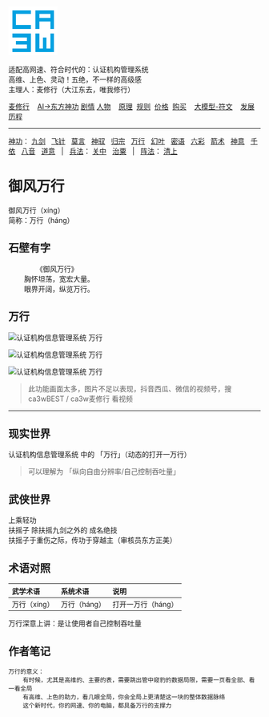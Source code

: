 ![](../../static/ca3w.png "ca3w 认证机构管理系统")

适配高网速、符合时代的：认证机构管理系统 <br/>
高维、上色、灵动！五绝，不一样的高级感 <br/>
主理人：麦修行（大江东去，唯我修行）

[麦修行][]&nbsp;&nbsp;&nbsp;&nbsp;[AI->东方神功][东方神功]&nbsp;[剧情][]&nbsp;[人物][]&nbsp;&nbsp;&nbsp;&nbsp;[原理][]&nbsp;&nbsp;[规则][]&nbsp;&nbsp;[价格][]&nbsp;&nbsp;[购买][]&nbsp;&nbsp;&nbsp;&nbsp;[大模型-符文][]&nbsp;&nbsp;&nbsp;&nbsp;[发展历程][]

[麦修行]: https://github.com/ca3w/BEST/
[东方神功]: https://github.com/ca3w/ai-dongfangshengong/
[剧情]: https://github.com/ca3w/dongfangernvqing/blob/main/root/BEST.md
[人物]: https://github.com/ca3w/dongfangernvqing/blob/main/root/renwu.md
[原理]: https://github.com/ca3w/key/
[规则]: https://github.com/ca3w/rule/
[价格]: https://github.com/ca3w/pricing/
[购买]: https://github.com/ca3w/howtobuy/
[大模型-符文]: https://github.com/ca3w/largemodel-rune/
[发展历程]: https://github.com/ca3w/development/

***

[神功][]：&nbsp;[九剑][]&nbsp;&nbsp;&nbsp;[飞针][]&nbsp;&nbsp;&nbsp;[莫言][]&nbsp;&nbsp;&nbsp;[神驭][]&nbsp;&nbsp;&nbsp;[归宗][]&nbsp;&nbsp;&nbsp;[万行][]&nbsp;&nbsp;&nbsp;[幻叶][]&nbsp;&nbsp;&nbsp;[密语][]&nbsp;&nbsp;&nbsp;[六彩][]&nbsp;&nbsp;&nbsp;[箭术][]&nbsp;&nbsp;&nbsp;[神意][]&nbsp;&nbsp;&nbsp;[千依][]&nbsp;&nbsp;&nbsp;[八音][]&nbsp;&nbsp;&nbsp;[道意][]&nbsp;&nbsp;&nbsp;|&nbsp;&nbsp;&nbsp;[兵法][]：&nbsp;[关中][]&nbsp;&nbsp;&nbsp;[治粟][]&nbsp;&nbsp;&nbsp;|&nbsp;&nbsp;&nbsp;[阵法][]：&nbsp;[清上][]

[神功]: https://github.com/ca3w/ai-dongfangshengong

[九剑]: ../../wugong/fuyaojiujian/BEST.md
[飞针]: ../../wugong/feizhenbaodian/BEST.md
[莫言]: ../../wugong/moyan/BEST.md
[神驭]: ../../wugong/shenyu/BEST.md
[归宗]: ../../wugong/baichuanguizong/BEST.md
[万行]: ../../wugong/yufengwanxing/BEST.md
[幻叶]: ../../wugong/huanyezhi/BEST.md
[密语]: ../../wugong/chenqiaomiyu/BEST.md
[六彩]: ../../wugong/liucaishenjian/BEST.md
[箭术]: ../../wugong/linjiajianshu/BEST.md
[神意]: ../../wugong/shenyiduoxinzhao/BEST.md
[千依]: ../../wugong/qianyizijian/BEST.md
[八音]: ../../wugong/bayinshengxin/BEST.md
[道意]: ../../wugong/daoyicuican/BEST.md

[兵法]: https://github.com/ca3w/ai-dongfangshengong#兵法目录

[关中]: ../../bingfa/guanzhongzhanfa/BEST.md
[治粟]: ../../bingfa/zhisubingfa/BEST.md

[阵法]: https://github.com/ca3w/ai-dongfangshengong#阵法目录

[清上]: ../../zhenfa/qingshangbeidouzhen/BEST.md

# 御风万行

御风万行（xíng） <br/>
简称：万行（háng）

## 石壁有字

&nbsp;&nbsp;&nbsp;&nbsp;&nbsp;&nbsp;&nbsp;&nbsp;&nbsp;&nbsp;&nbsp;&nbsp;&nbsp;&nbsp;《御风万行》 <br/>
&nbsp;&nbsp;&nbsp;&nbsp;&nbsp;&nbsp;&nbsp;&nbsp;胸怀坦荡，宽宏大量。 <br/>
&nbsp;&nbsp;&nbsp;&nbsp;&nbsp;&nbsp;&nbsp;&nbsp;眼界开阔，纵览万行。

## 万行

![](./static/01-wanhang.jpg "认证机构信息管理系统 万行")

![](./static/02-wanhang.jpg "认证机构信息管理系统 万行")

![](./static/03-wanhang.jpg "认证机构信息管理系统 万行")

> 此功能画面太多，图片不足以表现，抖音西瓜、微信的视频号，搜 ca3wBEST / ca3w麦修行 看视频

***

## 现实世界

认证机构信息管理系统 中的 「万行」（动态的打开一万行）

> 可以理解为 「纵向自由分辨率/自己控制吞吐量」

## 武侠世界

上乘轻功 <br/>
扶摇子 除扶摇九剑之外的 成名绝技 <br/>
扶摇子于重伤之际，传功于穿越主（审核员东方正美）

## 术语对照

武学术语      |系统术语      |说明
:-------------|:-------------|:-------------------
万行（xíng）  |万行（háng）  |打开一万行（háng）

万行深意上讲：是让使用者自己控制吞吐量

## 作者笔记

```text
万行的意义：
    有时候，尤其是高维的、主要的表，需要跳出管中窥豹的数据局限，需要一页看全部、看一看全局
    有高维、上色的助力，看几眼全局，你会全局上更清楚这一块的整体数据脉络
    这个新时代，你的网速、你的电脑，都具备万行的支撑力
```

